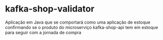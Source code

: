 # kafka-shop-validator
Aplicação em Java que se comportará como uma aplicação de estoque confirmando se o produto do microserviço kafka-shop-api tem em estoque para seguir com a jornada de compra

